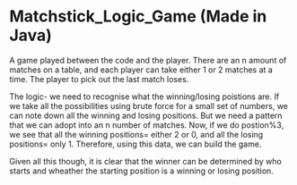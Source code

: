 # Matchstick_Logic_Game (Made in Java)
A game played between the code and the player. There are an n amount of matches on a table, and each player can take either 1 or 2 matches at a time. The player to pick out the last match loses.

The logic- we need to recognise what the winning/losing poistions are. If we take all the possibilities using brute force for a small set of numbers, we can note down all the winning and losing positions. But we need a pattern that we can adopt into an n number of matches. Now, if we do postion%3, we see that all the winning positions= either 2 or 0, and all the losing positions= only 1. Therefore, using this data, we can build the game. 

Given all this though, it is clear that the winner can be determined by who starts and wheather the starting position is a winning or losing position.


